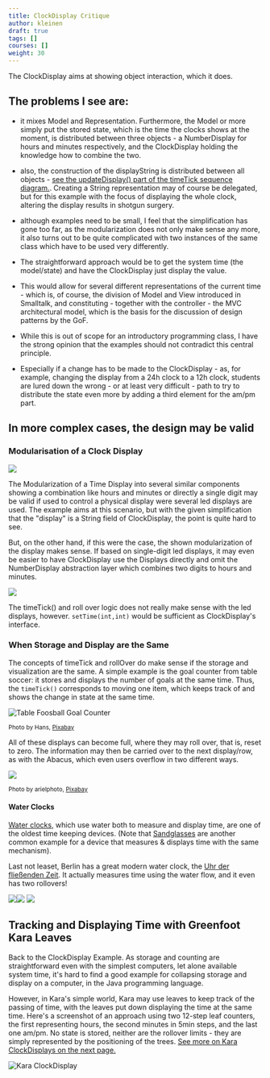 ```yaml
---
title: ClockDisplay Critique
author: kleinen
draft: true
tags: []
courses: []
weight: 30
---
```


The ClockDisplay aims at showing object interaction, which it does.

## The problems I see are:

- it mixes Model and Representation. Furthermore, the Model or more simply put the stored state, which is the time the clocks shows at the moment, is distributed between three objects - a NumberDisplay for hours and minutes respectively, and the ClockDisplay holding the knowledge how to combine the two.

- also, the construction of the displayString is distributed between all objects - [see the updateDisplay() part of the timeTick sequence diagram.](../images/original_clock_display#original-version-timetick). Creating a String representation may of course be delegated, but for this example with the focus of displaying the whole clock, altering the display results in shotgun surgery.

- although examples need to be small, I feel that the simplification has gone too far, as the modularization does not only make sense any more, it also turns out to be quite complicated with two instances of the same class which
have to be used very differently. 

- The straightforward approach would be to get the system time (the model/state) and have the ClockDisplay just display the value.

- This would allow for several different representations of the current time - which is, of course, the division of Model and View introduced in Smalltalk, and constituting - together with the controller - the MVC architectural model, which is the basis for the discussion of design patterns by the GoF.

- While this is out of scope for an introductory programming class, I have the strong opinion that the examples should not contradict this central principle.

- Especially if a change has to be made to the ClockDisplay - as, for example, changing the display from a 24h clock to a 12h clock, students are lured down the wrong - or at least very difficult - path to try to distribute the state even more by adding a third element for the am/pm part.

## In more complex cases, the design may be valid

### Modularisation of a Clock Display

![](../images/led-digit.jpg)

The Modularization of a Time Display into several similar components showing a combination like hours and minutes or directly a single digit may be valid if used to control a physical display were several led displays are used. The example aims at this scenario, but with the given simplification that the "display" is a String field of ClockDisplay, the point is quite hard to see.

But, on the other hand, if this were the case, the shown modularization of the display makes sense. If based on single-digit led displays, it may even be easier to have ClockDisplay use the Displays directly and omit the NumberDisplay abstraction layer which combines two digits to hours and minutes.


![](../images/led-display-2.jpg)


The timeTick() and roll over logic does not really make sense with the led displays, however. `setTime(int,int)` would be sufficient as ClockDisplay's interface.

### When Storage and Display are the Same


The concepts of timeTick and rollOver do make sense if the storage and visualization are the same.
A simple example is the goal counter from table soccer: it stores and displays the number of goals at the same time. Thus, the `timeTick()` corresponds to moving one item, which keeps track of and shows the change in state at the same time. 

![Table Foosball Goal Counter](../images/goal_counter.jpg) 

<small class = "float-right">Photo by Hans, [Pixabay](https://pixabay.com/de/photos/tischfu%C3%9Fball-z%C3%A4hler-z%C3%A4hleinheit-167869)</small>

All of these displays can become full, where they may roll over, that is, reset to zero. The information may then be carried over to the next display/row, as with the Abacus, which even users overflow  in  two different ways.

![](../images/abacus.jpg)

<small class = "float-right">Photo by arielphoto, [Pixabay](https://pixabay.com/de/photos/abakus-asiatische-kultur-z%C3%A4hlrahmen-7019994/)</small>

#### Water Clocks 
[Water clocks](https://en.wikipedia.org/wiki/Water_clock), which use water both to measure and display time, are one of the oldest time keeping devices. 
(Note that [Sandglasses](https://en.wikipedia.org/wiki/Marine_sandglass) are another common example for a device that measures & displays time with the same mechanism).

Last not leaset, Berlin has a great modern water clock, the [Uhr der fließenden Zeit](https://de.wikipedia.org/wiki/Uhr_der_flie%C3%9Fenden_Zeit). It actually measures time using the water flow, and it even has two rollovers!

![](../images/255px-Simple_water_clock.svg.png)![](../images/Marine_sandglass_MMM.jpg) ![](../images/330px-Flow_of_time_clock_Berlin.jpeg)

## Tracking and Displaying Time with Greenfoot Kara Leaves

Back to the ClockDisplay Example. As storage and counting are straightforward even with the simplest computers,
let alone available system time, it's hard to find a good example for collapsing storage and display on a computer, in the Java programming language.


However, in Kara's simple world, Kara may use leaves to keep track of the passing of time, with the leaves put down
displaying the time at the same time. Here's a screenshot of an approach using two 12-step leaf counters, the first representing hours, the second minutes in 5min steps, and the last one am/pm. No state is stored, neither are the rollover limits - they are simply represented by the positioning of the trees.
[See more on Kara ClockDisplays on the next page.](../images/kara-clock-display)


![Kara ClockDisplay](../images/kara-clockdisplay.jpg)